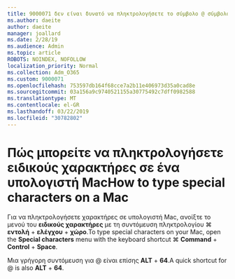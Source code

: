 ```yaml
---
title: 9000071 δεν είναι δυνατό να πληκτρολογήσετε το σύμβολο @ σύμβολο σε υπολογιστή Mac
ms.author: daeite
author: daeite
manager: joallard
ms.date: 2/28/19
ms.audience: Admin
ms.topic: article
ROBOTS: NOINDEX, NOFOLLOW
localization_priority: Normal
ms.collection: Adm_O365
ms.custom: 9000071
ms.openlocfilehash: 753597db164f68cce7a2b11e406973d35a0cad8e
ms.sourcegitcommit: 03a156a9c9740521155a30775492c7dff0982588
ms.translationtype: MT
ms.contentlocale: el-GR
ms.lasthandoff: 03/22/2019
ms.locfileid: "30782802"
---
```

# <a name="how-to-type-special-characters-on-a-mac"></a><span data-ttu-id="0fced-102">Πώς μπορείτε να πληκτρολογήσετε ειδικούς χαρακτήρες σε ένα υπολογιστή Mac</span><span class="sxs-lookup"><span data-stu-id="0fced-102">How to type special characters on a Mac</span></span>

<span data-ttu-id="0fced-103">Για να πληκτρολογήσετε χαρακτήρες σε υπολογιστή Mac, ανοίξτε το μενού του **ειδικούς χαρακτήρες** με τη συντόμευση πληκτρολογίου ⌘ **εντολή** + **ελέγχου** + **χώρο**.</span><span class="sxs-lookup"><span data-stu-id="0fced-103">To type special characters on your Mac, open the **Special characters** menu with the keyboard shortcut ⌘ **Command** + **Control** + **Space**.</span></span>

<span data-ttu-id="0fced-104">Μια γρήγορη συντόμευση για @ είναι επίσης **ALT** + **64**.</span><span class="sxs-lookup"><span data-stu-id="0fced-104">A quick shortcut for @ is also **ALT** + **64**.</span></span>